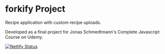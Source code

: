 # forkify Project

Recipe application with custom recipe uploads.

Developed as a final project for Jonas Schmedtmann's Complete Javascript Course on Udemy.

[![Netlify Status](https://api.netlify.com/api/v1/badges/12116081-0d2c-4a1e-a66b-7cfb407d41d2/deploy-status)](https://app.netlify.com/sites/forkify-isaacg/deploys)
